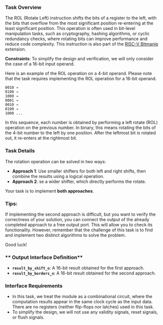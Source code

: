 ### **Task Overview**

The ROL (Rotate Left) instruction shifts the bits of a register to the left, with the bits that overflow from the most significant position re-entering at the least significant position. This operation is often used in bit-level manipulation tasks, such as cryptography, hashing algorithms, or cyclic redundancy checks, where rotating bits can improve performance and reduce code complexity. This instruction is also part of the [RISC-V Bitmanip](https://five-embeddev.com/riscv-bitmanip/1.0.0/bitmanip.html#insns-rol) extension.

**Constraints**: To simplify the design and verification, we will only consider the case of a 16-bit input operand.

Here is an example of the ROL operation on a 4-bit operand. Please note that the task requires implementing the ROL operation for a 16-bit operand.

```
0010 →
0100 →
1000 →
0001 →
0010 →
0100 →
1000 ...
```

In this sequence, each number is obtained by performing a left rotate (ROL) operation on the previous number. In binary, this means rotating the bits of the 4-bit number to the left by one position. After the leftmost bit is rotated out, it re-enters at the rightmost bit.

### **Task Details**

The rotation operation can be solved in two ways:

- **Approach 1**: Use smaller shifters for both left and right shifts, then combine the results using a logical operation.
- **Approach 2**: se a wider shifter, which directly performs the rotate.

Your task is to implement **both approaches**.

### **Tips:**

If implementing the second approach is difficult, but you want to verify the correctness of your solution, you can connect the output of the already completed approach to a free output port. This will allow you to check its functionality. However, remember that the challenge of this task is to find and implement two distinct algorithms to solve the problem.

Good luck!

### ** Output Interface Definition**

- **`result_by_shift_o`**: A 16-bit result obtained for the first approach.
- **`result_by_borders_o`**: A 16-bit result obtained for the second approach.

### **Interface Requirements**

- In this task, we treat the module as a combinational circuit, where the computation results appear in the same clock cycle as the input data. There are no registers (neither flip-flops nor latches) used in this task.
- To simplify the design, we will not use any validity signals, reset signals, or flush signals.
